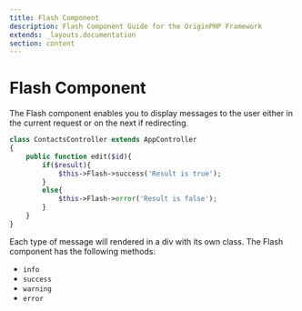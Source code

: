```yaml
---
title: Flash Component
description: Flash Component Guide for the OriginPHP Framework
extends: _layouts.documentation
section: content
---
```

# Flash Component

The Flash component enables you to display messages to the user either in the current request or on the next if redirecting.

```php
class ContactsController extends AppController
{
    public function edit($id){
        if($result){
            $this->Flash->success('Result is true');
        }
        else{
            $this->Flash->error('Result is false');
        }
    }
}
```

Each type of message will rendered in a div with its own class. The Flash component has the following methods:

- `info`
- `success`
- `warning`
- `error`
